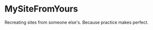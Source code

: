 MySiteFromYours
===============

Recreating sites from someone else's. Because practice makes perfect.
